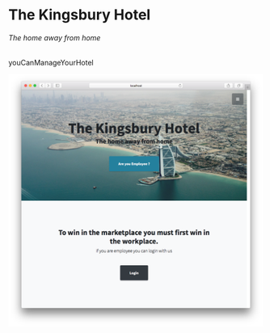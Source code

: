 # The Kingsbury Hotel
###### The home away from home

youCanManageYourHotel

<!-- ![alt text](https://github.com/theIshantha/Hotel-Management-System-/blob/master/image%20copy.png "Logo Title Text 1")

![alt text](https://github.com/theIshantha/Hotel-Management-System-/blob/master/image.png "Logo Title Text 1") -->

<p align="center">
  <img src="project previews/1.png" width="auto" height="auto"/>
</p>


